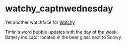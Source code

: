 # watchy_captnwednesday
Yet another watchface for [Watchy](https://github.com/sqfmi/Watchy)


Tintin's word bubble updates with the day of the week.  
Battery indicator located in the beer glass next to Snowy.  

